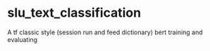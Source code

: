 # slu_text_classification

A tf classic style (session run and feed dictionary) bert training and evaluating
